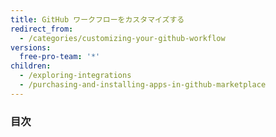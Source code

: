 ```yaml
---
title: GitHub ワークフローをカスタマイズする
redirect_from:
  - /categories/customizing-your-github-workflow
versions:
  free-pro-team: '*'
children:
  - /exploring-integrations
  - /purchasing-and-installing-apps-in-github-marketplace
---
```

### 目次
